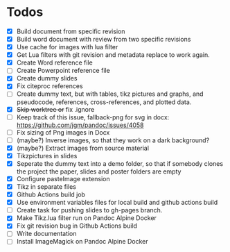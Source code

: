 # Todos

- [X] Build document from specific revision
- [X] Build word document with review from two specific revisions
- [X] Use cache for images with lua filter
- [X] Get Lua filters with git revision and metadata replace to work again.
- [X] Create Word reference file
- [ ] Create Powerpoint reference file
- [X] Create dummy slides
- [X] Fix citeproc references
- [ ] Create dummy text, but with tables, tikz pictures and graphs, and pseudocode, references, cross-references, and plotted data.
- [X] ~~Skip worktree or~~ fix .ignore
- [ ] Keep track of this issue, fallback-png for svg in docx: https://github.com/jgm/pandoc/issues/4058
- [ ] Fix sizing of Png images in Docx
- [ ] (maybe?) Inverse images, so that they work on a dark background?
- [X] (maybe?) Extract images from source material
- [X] Tikzpictures in slides
- [X] Seperate the dummy text into a demo folder, so that if somebody clones the project the paper, slides and poster folders are empty
- [X] Configure pasteImage extension
- [X] Tikz in separate files
- [X] Github Actions build job
- [X] Use environment variables files for local build and github actions build
- [ ] Create task for pushing slides to gh-pages branch.
- [X] Make Tikz.lua filter run on Pandoc Alpine Docker
- [X] Fix git revision bug in Github Actions build
- [ ] Write documentation
- [ ] Install ImageMagick on Pandoc Alpine Docker
